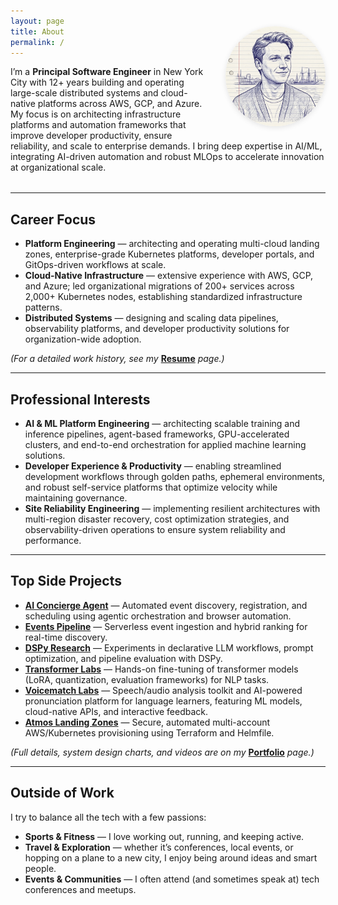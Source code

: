 ```yaml
---
layout: page
title: About
permalink: /
---
```


<div style="width: 100%; margin-bottom: 2rem; position: relative;">
  <img src="/images/profile-photo.jpg" alt="Ilia Zlobin Profile Photo" style="width:160px; height:160px; object-fit:cover; border-radius:50%; box-shadow:0 2px 8px rgba(0,0,0,0.10); float: right; margin-left:2rem; margin-bottom:1rem; margin-top:-4rem;" />
  I’m a <strong>Principal Software Engineer</strong> in New York City with 12+ years building and operating large-scale distributed systems and cloud-native platforms across AWS, GCP, and Azure. My focus is on architecting infrastructure platforms and automation frameworks that improve developer productivity, ensure reliability, and scale to enterprise demands. I bring deep expertise in AI/ML, integrating AI-driven automation and robust MLOps to accelerate innovation at organizational scale.
</div>

---

## Career Focus
- **Platform Engineering** — architecting and operating multi-cloud landing zones, enterprise-grade Kubernetes platforms, developer portals, and GitOps-driven workflows at scale.
- **Cloud-Native Infrastructure** — extensive experience with AWS, GCP, and Azure; led organizational migrations of 200+ services across 2,000+ Kubernetes nodes, establishing standardized infrastructure patterns.
- **Distributed Systems** — designing and scaling data pipelines, observability platforms, and developer productivity solutions for organization-wide adoption.

*(For a detailed work history, see my* [**Resume**](/resume/) *page.)*

---

## Professional Interests
- **AI & ML Platform Engineering** — architecting scalable training and inference pipelines, agent-based frameworks, GPU-accelerated clusters, and end-to-end orchestration for applied machine learning solutions.  
- **Developer Experience & Productivity** — enabling streamlined development workflows through golden paths, ephemeral environments, and robust self-service platforms that optimize velocity while maintaining governance.  
- **Site Reliability Engineering** — implementing resilient architectures with multi-region disaster recovery, cost optimization strategies, and observability-driven operations to ensure system reliability and performance.  

---

## Top Side Projects

- [**AI Concierge Agent**](https://github.com/iliazlobin/events-planner-agents) — Automated event discovery, registration, and scheduling using agentic orchestration and browser automation.  
- [**Events Pipeline**](https://github.com/iliazlobin/events-planner-sst) — Serverless event ingestion and hybrid ranking for real-time discovery.  
- [**DSPy Research**](https://github.com/iliazlobin/dspy-research) — Experiments in declarative LLM workflows, prompt optimization, and pipeline evaluation with DSPy.  
- [**Transformer Labs**](https://github.com/iliazlobin/transformers-labs) — Hands-on fine-tuning of transformer models (LoRA, quantization, evaluation frameworks) for NLP tasks.  
- [**Voicematch Labs**](https://github.com/iliazlobin/voicematch-labs) — Speech/audio analysis toolkit and AI-powered pronunciation platform for language learners, featuring ML models, cloud-native APIs, and interactive feedback.
- [**Atmos Landing Zones**](https://github.com/iliazlobin/atmos-landing-zones) — Secure, automated multi-account AWS/Kubernetes provisioning using Terraform and Helmfile.

*(Full details, system design charts, and videos are on my* [**Portfolio**](/portfolio/) *page.)*

---

## Outside of Work
I try to balance all the tech with a few passions:  
- **Sports & Fitness** — I love working out, running, and keeping active.  
- **Travel & Exploration** — whether it’s conferences, local events, or hopping on a plane to a new city, I enjoy being around ideas and smart people.  
- **Events & Communities** — I often attend (and sometimes speak at) tech conferences and meetups.  
